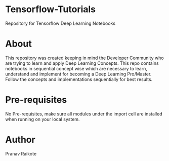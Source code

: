 # Tensorflow-Tutorials
Repository for Tensorflow Deep Learning Notebooks

# About
This repository was created keeping in mind the Developer Community who are trying to learn and apply Deep Learning Concepts. This repo contains notebooks in sequential concept wise which are necessary to learn, understand and implement for becoming a Deep Learning Pro/Master. Follow the concepts and implementations sequentially for best results.

# Pre-requisites
No Pre-requisites, make sure all modules under the import cell are installed when running on your local system.

# Author
Pranav Raikote
